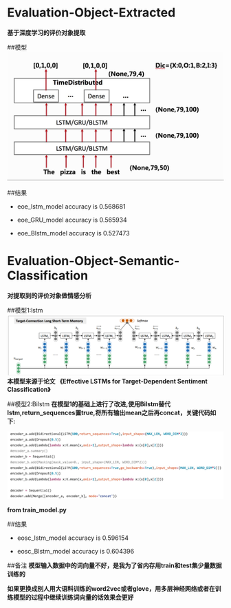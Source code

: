 # Evaluation-Object-Extracted
**基于深度学习的评价对象提取**

##模型
![](https://github.com/yangzhiye/ImageCache/blob/master/eoe&eosc/eoe.png?raw=true)

##结果    
* eoe_lstm_model accuracy is 0.568681

* eoe_GRU_model accuracy is 0.565934

* eoe_Blstm_model accuracy is 0.527473


# Evaluation-Object-Semantic-Classification
**对提取到的评价对象做情感分析**

##模型1:lstm
![](https://github.com/yangzhiye/ImageCache/blob/master/eoe&eosc/eosc.png?raw=true)
**本模型来源于论文 《Effective LSTMs for Target-Dependent Sentiment Classification》**

##模型2:Bilstm
**在模型1的基础上进行了改进,使用Bilstm替代lstm,return_sequences置true,将所有输出mean之后再concat，关键代码如下:**


![](https://github.com/yangzhiye/ImageCache/blob/master/eoe&eosc/eosc2.png?raw=true)


**from train_model.py**

##结果
* eosc_lstm_model accuracy is 0.596154
  
* eosc_Blstm_model accuracy is 0.604396

##备注
**模型输入数据中的词向量不好，是我为了省内存用train和test集少量数据训练的**

**如果更换成别人用大语料训练的word2vec或者glove，用多层神经网络或者在训练模型的过程中继续训练词向量的话效果会更好**
